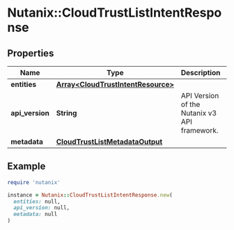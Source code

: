 # Nutanix::CloudTrustListIntentResponse

## Properties

| Name | Type | Description | Notes |
| ---- | ---- | ----------- | ----- |
| **entities** | [**Array&lt;CloudTrustIntentResource&gt;**](CloudTrustIntentResource.md) |  | [optional] |
| **api_version** | **String** | API Version of the Nutanix v3 API framework. | [default to &#39;3.1.0&#39;] |
| **metadata** | [**CloudTrustListMetadataOutput**](CloudTrustListMetadataOutput.md) |  |  |

## Example

```ruby
require 'nutanix'

instance = Nutanix::CloudTrustListIntentResponse.new(
  entities: null,
  api_version: null,
  metadata: null
)
```

